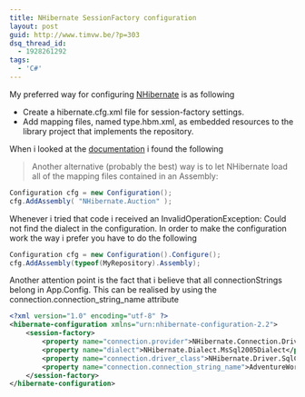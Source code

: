 ```yaml
---
title: NHibernate SessionFactory configuration
layout: post
guid: http://www.timvw.be/?p=303
dsq_thread_id:
  - 1928261292
tags:
  - 'C#'
---
```

My preferred way for configuring [NHibernate](http://www.nhibernate.org) is as following

* Create a hibernate.cfg.xml file for session-factory settings.
* Add mapping files, named type.hbm.xml, as embedded resources to the library project that implements the repository.

When i looked at the [documentation](http://www.hibernate.org/hib_docs/nhibernate/1.2/reference/en/html_single/#configuration-programmatic) i found the following

> Another alternative (probably the best) way is to let NHibernate load all of the mapping files contained in an Assembly:

```csharp
Configuration cfg = new Configuration(); 
cfg.AddAssembly( "NHibernate.Auction" );
``` 

Whenever i tried that code i received an InvalidOperationException: Could not find the dialect in the configuration. In order to make the configuration work the way i prefer you have to do the following

```csharp
Configuration cfg = new Configuration().Configure();
cfg.AddAssembly(typeof(MyRepository).Assembly);
```

Another attention point is the fact that i believe that all connectionStrings belong in App.Config. This can be realised by using the connection.connection_string_name attribute

```xml
<?xml version="1.0" encoding="utf-8" ?>
<hibernate-configuration xmlns="urn:nhibernate-configuration-2.2">
	<session-factory> 
		<property name="connection.provider">NHibernate.Connection.DriverConnectionProvider</property>
		<property name="dialect">NHibernate.Dialect.MsSql2005Dialect</property> 
		<property name="connection.driver_class">NHibernate.Driver.SqlClientDriver</property> 
		<property name="connection.connection_string_name">AdventureWorks</property> 
	</session-factory>
</hibernate-configuration>
```
